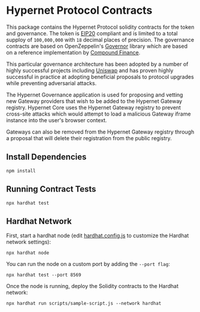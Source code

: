 # Hypernet Protocol Contracts

This package contains the Hypernet Protocol solidity contracts for the token and governance. The token is 
[EIP20](https://eips.ethereum.org/EIPS/eip-20) compliant and is limited to a total supploy of `100,000,000` 
with `18` decimal places of precision. The governance contracts are based on OpenZeppelin's 
[Governor](https://docs.openzeppelin.com/contracts/4.x/governance) library which are based on a reference 
implementation by [Compound Finance](https://compound.finance/docs/governance).

This particular governance architecture has been adopted by a number of highly successful projects including
[Uniswap](https://docs.uniswap.org/protocol/V2/concepts/governance/governance-reference) and has proven highly
successful in practice at adopting beneficial proposals to protocol upgrades while preventing adversarial attacks. 

The Hypernet Governance application is used for proposing and vetting new Gateway providers that wish to be added to
the Hypernet Gateway registry. Hypernet Core uses the Hypernet Gateway registry to prevent cross-site attacks which 
would attempt to load a malicious Gateway iframe instance into the user's browser context. 

Gateways can also be removed from the Hypernet Gateway registry through a proposal that will delete their registration 
from the public registry. 

## Install Dependencies

```shell
npm install
```

## Running Contract Tests

```shell
npx hardhat test
```

## Hardhat Network

First, start a hardhat node (edit [hardhat.config.js](https://hardhat.org/config/#networks-configuration) 
to customize the Hardhat network settings):

```shell
npx hardhat node
```

You can run the node on a custom port by adding the `--port flag`:

```shell
npx hardhat test --port 8569
```

Once the node is running, deploy the Solidity contracts to the Hardhat network:

```shell
npx hardhat run scripts/sample-script.js --network hardhat
```